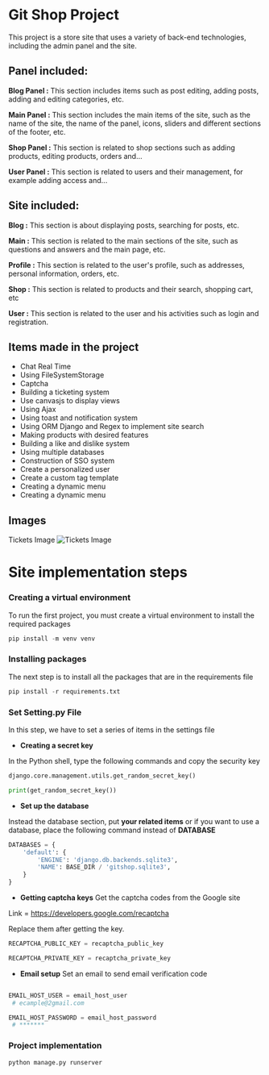 
# Git Shop Project


This project is a store site that uses a variety of back-end technologies, including the admin panel and the site.





## Panel included:
  
**Blog Panel :** This section includes items such as post editing, adding posts, adding and editing categories, etc. 


**Main Panel :** This section includes the main items of the site, such as the name of the site, the name of the panel, icons, sliders and different sections of the footer, etc.

**Shop Panel :** This section is related to shop sections such as adding products, editing products, orders and...

**User Panel :** This section is related to users and their management, for example adding access and...

## Site included:

**Blog :** This section is about displaying posts, searching for posts, etc.

**Main :** This section is related to the main sections of the site, such as questions and answers and the main page, etc.

**Profile :** This section is related to the user's profile, such as addresses, personal information, orders, etc.

**Shop :** This section is related to products and their search, shopping cart, etc

**User :** This section is related to the user and his activities such as login and registration.
## Items made in the project
- Chat Real Time
- Using FileSystemStorage
- Captcha
- Building a ticketing system
- Use canvasjs to display views
- Using Ajax
- Using toast and notification system
- Using ORM Django and Regex to implement site search
- Making products with desired features
- Building a like and dislike system
- Using multiple databases
- Construction of SSO system
- Create a personalized user
- Create a custom tag template
- Creating a dynamic menu
- Creating a dynamic menu



## Images
Tickets Image
![Tickets Image](https://github.com/mojikarimi/gitshop_project_django/blob/master/Media/ImageForGit/tickets.png)


# Site implementation steps
### Creating a virtual environment

To run the first project, you must create a virtual environment to install the required packages

```python
pip install -m venv venv
```
### Installing packages
The next step is to install all the packages that are in the requirements file

```python
pip install -r requirements.txt
```
### Set Setting.py File
In this step, we have to set a series of items in the settings file

- **Creating a secret key**

In the Python shell, type the following commands and copy the security key


```python
django.core.management.utils.get_random_secret_key()

print(get_random_secret_key())
```

- **Set up the database**

Instead the database section, put **your related items** or if you want to use a database, place the following command instead of **DATABASE**

```python
DATABASES = {
    'default': {
        'ENGINE': 'django.db.backends.sqlite3',
        'NAME': BASE_DIR / 'gitshop.sqlite3',
    }
}
```

- **Getting captcha keys**
Get the captcha codes from the Google site

Link = https://developers.google.com/recaptcha

Replace them after getting the key.

```python
RECAPTCHA_PUBLIC_KEY = recaptcha_public_key

RECAPTCHA_PRIVATE_KEY = recaptcha_private_key

```
- **Email setup**
Set an email to send email verification code

```python

EMAIL_HOST_USER = email_host_user
 # ecample@2gmail.com

EMAIL_HOST_PASSWORD = email_host_password
 # *******

```
### Project implementation

```python
python manage.py runserver
```